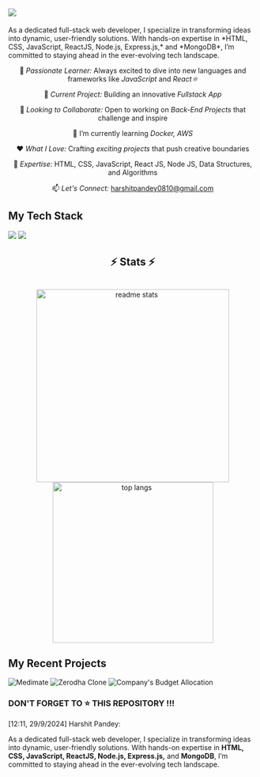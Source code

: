 <h1>
    <img src="https://readme-typing-svg.herokuapp.com/?font=Righteous&size=35&center=true&vCenter=true&width=500&height=70&duration=4000&lines=Hi+There!+👋;+I'm+Harshit+Pandey!;" />
</h1>

<p>As a dedicated full-stack web developer, I specialize in transforming ideas into dynamic, user-friendly solutions. With hands-on expertise in *HTML, CSS, JavaScript, ReactJS, Node.js, Express.js,* and *MongoDB*, I’m committed to staying ahead in the ever-evolving tech landscape.</p>

<div align="center">

 🚀 *Passionate Learner:* Always excited to dive into new languages and frameworks like *JavaScript* and *React⚛*
 
 🔧 *Current Project:* Building an innovative *Fullstack App*
 
 🤝 *Looking to Collaborate:* Open to working on *Back-End Projects* that challenge and inspire

  🌱 I’m currently learning *Docker, AWS*
 
 ❤️ *What I Love:* Crafting *exciting projects* that push creative boundaries
 
 💬 *Expertise:* HTML, CSS, JavaScript, React JS, Node JS, Data Structures, and Algorithms
 
 📫 *Let's Connect:* [harshitpandey0810@gmail.com](mailto:harshitpandey0810@gmail.com)

 </div>

## My Tech Stack
<div>
    <img src="https://skillicons.dev/icons?i=react,bootstrap,html,css,vscode,github,figma,tailwind,git" />
    <img src="https://skillicons.dev/icons?i=nodejs,python,javascript,express,mongodb,c,java,nextjs,mysql" />
</div>

<h2 align="center">⚡ Stats ⚡</h2>
<br>
<div align="center">
  <img width="390" src="https://github-readme-stats.vercel.app/api?username=harshitpandey08&count_private=true&show_icons=true&theme=react&rank_icon=github&border_radius=10" alt="readme stats" />
  <br/>
  <img width="325" align="center" src="https://github-readme-stats.vercel.app/api/top-langs/?username=harshitpandey08&hide=HTML&langs_count=8&layout=compact&theme=react&border_radius=10&size_weight=0.5&count_weight=0.5&exclude_repo=github-readme-stats" alt="top langs" />
</div>



## My Recent Projects  
<div align= "centre">
  <img src="https://github-readme-stats.vercel.app/api/pin/?username=harshitpandey08&repo=Medimate&show_icons=true&theme=great-gatsby" alt="Medimate">
  <img src="https://github-readme-stats.vercel.app/api/pin/?username=harshitpandey08&repo=Zerodha-clone&show_icons=true&theme=great-gatsby" alt="Zerodha Clone">
  <img src="https://github-readme-stats.vercel.app/api/pin/?username=harshitpandey08&repo=Company-s-Budget-Allocation&show_icons=true&theme=great-gatsby" alt="Company's Budget Allocation">
</div>

<h3>DON'T FORGET TO ⭐ THIS REPOSITORY !!!</h3>

</div>
[12:11, 29/9/2024] Harshit Pandey: <p>As a dedicated full-stack web developer, I specialize in transforming ideas into dynamic, user-friendly solutions. With hands-on expertise in <strong>HTML, CSS, JavaScript, ReactJS, Node.js, Express.js,</strong> and <strong>MongoDB</strong>, I’m committed to staying ahead in the ever-evolving tech landscape.</p>
